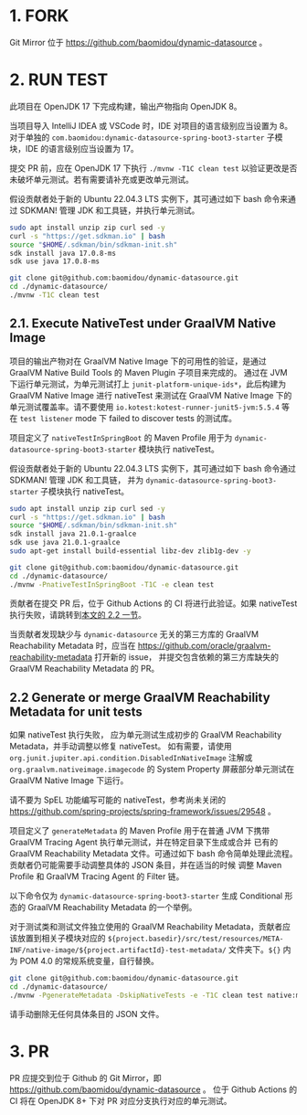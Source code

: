 # 1. FORK

Git Mirror 位于 https://github.com/baomidou/dynamic-datasource 。

# 2. RUN TEST

此项目在 OpenJDK 17 下完成构建，输出产物指向 OpenJDK 8。

当项目导入 IntelliJ IDEA 或 VSCode 时，IDE 对项目的语言级别应当设置为 8。
对于单独的 `com.baomidou:dynamic-datasource-spring-boot3-starter` 子模块，IDE 的语言级别应当设置为 17。

提交 PR 前，应在 OpenJDK 17 下执行 `./mvnw -T1C clean test` 以验证更改是否未破坏单元测试。若有需要请补充或更改单元测试。

假设贡献者处于新的 Ubuntu 22.04.3 LTS 实例下，其可通过如下 bash 命令来通过 SDKMAN! 管理 JDK 和工具链，并执行单元测试。

```bash
sudo apt install unzip zip curl sed -y
curl -s "https://get.sdkman.io" | bash
source "$HOME/.sdkman/bin/sdkman-init.sh"
sdk install java 17.0.8-ms
sdk use java 17.0.8-ms

git clone git@github.com:baomidou/dynamic-datasource.git
cd ./dynamic-datasource/
./mvnw -T1C clean test
```

## 2.1. Execute NativeTest under GraalVM Native Image

项目的输出产物对在 GraalVM Native Image 下的可用性的验证，是通过 GraalVM Native Build Tools 的 Maven Plugin 子项目来完成的。
通过在 JVM 下运行单元测试，为单元测试打上 `junit-platform-unique-ids*`，此后构建为 GraalVM Native Image 进行 nativeTest 来测试在 
GraalVM Native Image 下的单元测试覆盖率。请不要使用 `io.kotest:kotest-runner-junit5-jvm:5.5.4` 等在 `test listener` mode 下 
failed to discover tests 的测试库。

项目定义了 `nativeTestInSpringBoot` 的 Maven Profile 用于为 `dynamic-datasource-spring-boot3-starter` 模块执行 nativeTest。

假设贡献者处于新的 Ubuntu 22.04.3 LTS 实例下，其可通过如下 bash 命令通过 SDKMAN! 管理 JDK 和工具链，
并为 `dynamic-datasource-spring-boot3-starter` 子模块执行 nativeTest。

```bash
sudo apt install unzip zip curl sed -y
curl -s "https://get.sdkman.io" | bash
source "$HOME/.sdkman/bin/sdkman-init.sh"
sdk install java 21.0.1-graalce
sdk use java 21.0.1-graalce
sudo apt-get install build-essential libz-dev zlib1g-dev -y

git clone git@github.com:baomidou/dynamic-datasource.git
cd ./dynamic-datasource/
./mvnw -PnativeTestInSpringBoot -T1C -e clean test
```

贡献者在提交 PR 后，位于 Github Actions 的 CI 将进行此验证。如果 nativeTest 执行失败，请跳转到[本文的 2.2 一节](./CONTRIBUTING.md)。

当贡献者发现缺少与 `dynamic-datasource` 无关的第三方库的 GraalVM Reachability Metadata 时，应当在
https://github.com/oracle/graalvm-reachability-metadata 打开新的 issue， 并提交包含依赖的第三方库缺失的 GraalVM Reachability 
Metadata 的 PR。

## 2.2 Generate or merge GraalVM Reachability Metadata for unit tests

如果 nativeTest 执行失败， 应为单元测试生成初步的 GraalVM Reachability Metadata，并手动调整以修复 nativeTest。
如有需要，请使用 `org.junit.jupiter.api.condition.DisabledInNativeImage` 注解或 `org.graalvm.nativeimage.imagecode` 的 
System Property 屏蔽部分单元测试在 GraalVM Native Image 下运行。

请不要为 SpEL 功能编写可能的 nativeTest，参考尚未关闭的 https://github.com/spring-projects/spring-framework/issues/29548 。

项目定义了 `generateMetadata` 的 Maven Profile 用于在普通 JVM 下携带 GraalVM Tracing Agent 执行单元测试，并在特定目录下生成或合并
已有的 GraalVM Reachability Metadata 文件。可通过如下 bash 命令简单处理此流程。贡献者仍可能需要手动调整具体的 JSON 条目，并在适当的时候
调整 Maven Profile 和 GraalVM Tracing Agent 的 Filter 链。

以下命令仅为 `dynamic-datasource-spring-boot3-starter` 生成 Conditional 形态的 GraalVM Reachability Metadata 的一个举例。

对于测试类和测试文件独立使用的 GraalVM Reachability Metadata，贡献者应该放置到相关子模块对应的 
`${project.basedir}/src/test/resources/META-INF/native-image/${project.artifactId}-test-metadata/` 文件夹下。`${}` 内为 
POM 4.0 的常规系统变量，自行替换。

```bash
git clone git@github.com:baomidou/dynamic-datasource.git
cd ./dynamic-datasource/
./mvnw -PgenerateMetadata -DskipNativeTests -e -T1C clean test native:metadata-copy
```

请手动删除无任何具体条目的 JSON 文件。

# 3. PR

PR 应提交到位于 Github 的 Git Mirror，即 https://github.com/baomidou/dynamic-datasource 。
位于 Github Actions 的 CI 将在 OpenJDK 8+ 下对 PR 对应分支执行对应的单元测试。
